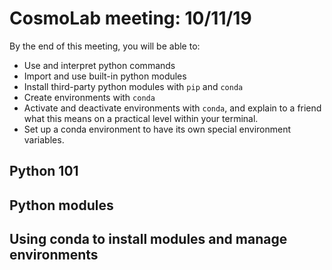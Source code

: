 # CosmoLab meeting: 10/11/19

By the end of this meeting, you will be able to:

* Use and interpret python commands
* Import and use built-in python modules
* Install third-party python modules with `pip` and `conda`
* Create environments with `conda`
* Activate and deactivate environments with `conda`, and explain to a friend what this means on a practical
  level within your terminal.
* Set up a conda environment to have its own special environment variables.

## Python 101

## Python modules

## Using conda to install modules and manage environments
